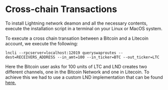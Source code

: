 # Cross-chain Transactions

To install Lightning network deamon and all the necessary contents, execute the installation script in a terminal on your Linux or MacOS system.

To execute a cross chain transation between a Bitcoin and a Litecoin account, we execute the following:

    lncli --rpcserver=localhost:12019 queryswaproutes --dest=RECEIVERS_ADDRESS --in_amt=100 --in_ticker=BTC --out_ticker=LTC

Here the Bitcoin user asks for 100 units of LTC and LND creates two different channels, one in the Bitcoin Network and one in Litecoin. To achieve this we had to use a custom LND implementation that can be found [here.](https://github.com/cfromknecht/lnd/tree/swapz)
 